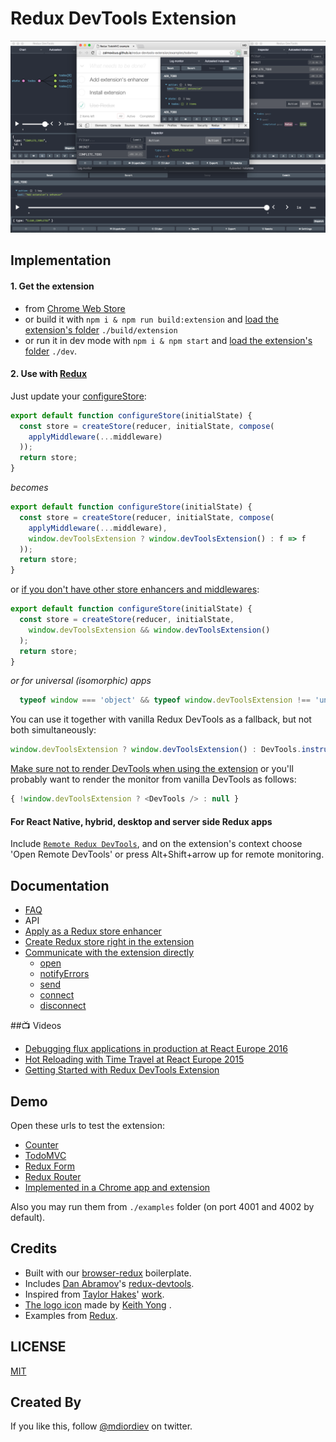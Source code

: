 # Redux DevTools Extension

![Demo](demo/v1.3.0.png)

## Implementation

#### 1. Get the extension
 - from [Chrome Web Store](https://chrome.google.com/webstore/detail/redux-devtools/lmhkpmbekcpmknklioeibfkpmmfibljd)
 - or build it with `npm i & npm run build:extension` and [load the extension's folder](https://developer.chrome.com/extensions/getstarted#unpacked) `./build/extension`
 - or run it in dev mode with `npm i & npm start` and [load the extension's folder](https://developer.chrome.com/extensions/getstarted#unpacked) `./dev`.

#### 2. Use with [Redux](https://github.com/rackt/redux)
  Just update your [configureStore](https://github.com/zalmoxisus/redux-devtools-extension/commit/9c631ef66f53e51f34b55f4642bd9ff2cbc7a992):
  ```javascript
  export default function configureStore(initialState) {
    const store = createStore(reducer, initialState, compose(
      applyMiddleware(...middleware)
    ));
    return store;
  }
  ```
  *becomes*
  ```javascript
  export default function configureStore(initialState) {
    const store = createStore(reducer, initialState, compose(
      applyMiddleware(...middleware),
      window.devToolsExtension ? window.devToolsExtension() : f => f
    ));
    return store;
  }
  ```
  or [if you don't have other store enhancers and middlewares](https://github.com/zalmoxisus/redux-devtools-extension/commit/f26975cccff37f477001158019be7c9c9cb721b1):
  ```javascript
  export default function configureStore(initialState) {
    const store = createStore(reducer, initialState, 
      window.devToolsExtension && window.devToolsExtension()
    );
    return store;
  }
  ```
  *or for universal (isomorphic) apps*
  ```javascript
    typeof window === 'object' && typeof window.devToolsExtension !== 'undefined' ? window.devToolsExtension() : f => f
  ```
  You can use it together with vanilla Redux DevTools as a fallback, but not both simultaneously:
  ```js
  window.devToolsExtension ? window.devToolsExtension() : DevTools.instrument()
  ```
  [Make sure not to render DevTools when using the extension](https://github.com/zalmoxisus/redux-devtools-extension/issues/57) or you'll probably want to render the monitor from vanilla DevTools as follows: 
  ```js
  { !window.devToolsExtension ? <DevTools /> : null }
  ```

#### For React Native, hybrid, desktop and server side Redux apps
  Include [`Remote Redux DevTools`](https://github.com/zalmoxisus/remote-redux-devtools), and on the extension's context choose 'Open Remote DevTools' or press Alt+Shift+arrow up for remote monitoring.

## Documentation

 - [FAQ](docs/FAQ.md)
 - API
  - [Apply as a Redux store enhancer](docs/API/Arguments.md#windowdevtoolsextensionconfig)
  - [Create Redux store right in the extension](docs/API/Arguments.md#windowdevtoolsextensionreducer-preloadedstate-config)
  - [Communicate with the extension directly](docs/API/Methods.md)
    - [open](docs/API/Methods.md#windowdevtoolsextensionopenposition)
    - [notifyErrors](docs/API/Methods.md#windowdevtoolsextensionnotifyerrorsonerror)
    - [send](docs/API/Methods.md#windowdevtoolsextensionlistenonmessage-instanceid)
    - [connect](docs/API/Methods.md#windowdevtoolsextensionconnectconfig)
    - [disconnect](docs/API/Methods.md#windowdevtoolsextensiondisconnect)

##📺 Videos

- [Debugging flux applications in production at React Europe 2016](https://youtu.be/cbXLohVbzNI)
- [Hot Reloading with Time Travel at React Europe 2015](https://youtu.be/xsSnOQynTHs)
- [Getting Started with Redux DevTools Extension](https://egghead.io/lessons/javascript-getting-started-with-redux-dev-tools)

## Demo
Open these urls to test the extension:

 - [Counter](http://zalmoxisus.github.io/redux-devtools-extension/examples/counter/)
 - [TodoMVC](http://zalmoxisus.github.io/redux-devtools-extension/examples/todomvc/)
 - [Redux Form](http://erikras.github.io/redux-form/#/examples/simple)
 - [Redux Router](http://zalmoxisus.github.io/redux-devtools-extension/examples/router/)
 - [Implemented in a Chrome app and extension](https://github.com/zalmoxisus/browser-redux)

Also you may run them from `./examples` folder (on port 4001 and 4002 by default).

## Credits

 - Built with our [browser-redux](https://github.com/zalmoxisus/browser-redux) boilerplate.
 - Includes [Dan Abramov](https://github.com/gaearon)'s [redux-devtools](https://github.com/gaearon/redux-devtools).
 - Inspired from [Taylor Hakes](https://github.com/taylorhakes)' [work](https://github.com/taylorhakes/redux-devtools/tree/chrome-devtools).
 - [The logo icon](https://github.com/rackt/redux/issues/151#issuecomment-150060367) made by [Keith Yong](https://github.com/keithyong) .
 - Examples from [Redux](https://github.com/rackt/redux/tree/master/examples).

## LICENSE

[MIT](LICENSE)

## Created By

If you like this, follow [@mdiordiev](https://twitter.com/mdiordiev) on twitter.
